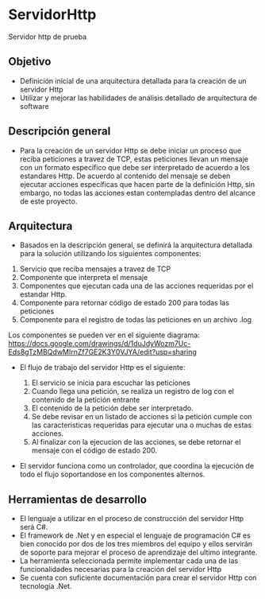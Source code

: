 # ServidorHttp
Servidor http de prueba

## Objetivo
* Definición inicial de una arquitectura detallada para la creación de un servidor Http
* Utilizar y mejorar las habilidades de análisis detallado de arquitectura de software

## Descripción general
* Para la creación de un servidor Http se debe iniciar un proceso que reciba peticiones a travez de TCP, estas peticiones llevan un mensaje con un formato especifico que debe ser interpretado de acuerdo a los estandares Http. De acuerdo al contenido del mensaje se deben ejecutar acciones específicas que hacen parte de la definición Http, sin embargo, no todas las acciones estan contempladas dentro del alcance de este proyecto.

## Arquitectura
* Basados en la descripción general, se definirá la arquitectura detallada para la solución utilizando los siguientes componentes:
1. Servicio que reciba mensajes a travez de TCP
2. Componente que interpreta el mensaje
3. Componentes que ejecutan cada una de las acciones requeridas por el estandar Http.
4. Componente para retornar código de estado 200 para todas las peticiones
5. Componente para el registro de todas las peticiones en un archivo .log

Los componentes se pueden ver en el siguiente diagrama:
https://docs.google.com/drawings/d/1duJdyWozm7Uc-Eds8gTzMBQdwMIrnZf7GE2K3Y0VJYA/edit?usp=sharing

* El flujo de trabajo del servidor Http es el siguiente:
	1. El servicio se inicia para escuchar las peticiones
	2. Cuando llega una petición, se realiza un registro de log con el contenido de la petición entrante
	3. El contenido de la petición debe ser interpretado.
	4. Se debe revisar en un listado de acciones si la petición cumple con las caracteristicas requeridas para ejecutar una o muchas de estas acciones.
	5. Al finalizar con la ejecucion de las acciones, se debe retornar el mensaje con el código de estado 200.

* El servidor funciona como un controlador, que coordina la ejecución de todo el flujo soportandose en los componentes alternos.


## Herramientas de desarrollo
* El lenguaje a utilizar en el proceso de construcción del servidor Http será C#. 
* El framework de .Net y en especial el lenguaje de programación C# es bien conocido por dos de los tres miembros del equipo y ellos servirán de soporte para mejorar el proceso de aprendizaje del ultimo integrante. 
* La herramienta seleccionada permite implementar cada una de las funcionalidades necesarias para la creación del servidor Http
* Se cuenta con suficiente documentación para crear el servidor Http con tecnología .Net.

